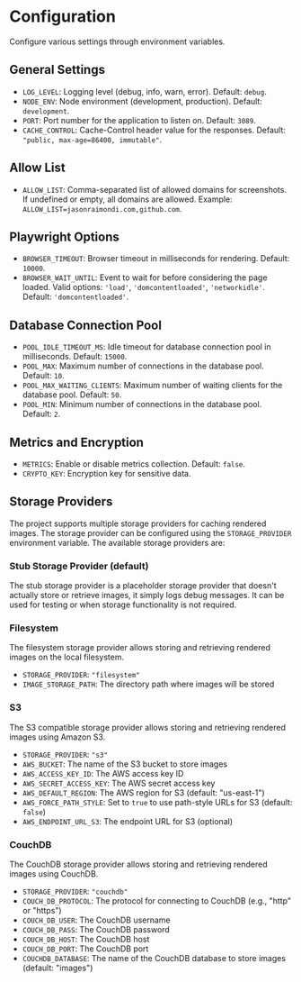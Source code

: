 # Configuration

Configure various settings through environment variables.

## General Settings

- `LOG_LEVEL`: Logging level (debug, info, warn, error). Default: `debug`.
- `NODE_ENV`: Node environment (development, production). Default: `development`.
- `PORT`: Port number for the application to listen on. Default: `3089`.
- `CACHE_CONTROL`: Cache-Control header value for the responses. Default: `"public, max-age=86400, immutable"`.

## Allow List

- `ALLOW_LIST`: Comma-separated list of allowed domains for screenshots. If undefined or empty, all domains are allowed. Example: `ALLOW_LIST=jasonraimondi.com,github.com`.

## Playwright Options

- `BROWSER_TIMEOUT`: Browser timeout in milliseconds for rendering. Default: `10000`.
- `BROWSER_WAIT_UNTIL`: Event to wait for before considering the page loaded. Valid options: `'load'`, `'domcontentloaded'`, `'networkidle'`. Default: `'domcontentloaded'`.

## Database Connection Pool

- `POOL_IDLE_TIMEOUT_MS`: Idle timeout for database connection pool in milliseconds. Default: `15000`.
- `POOL_MAX`: Maximum number of connections in the database pool. Default: `10`.
- `POOL_MAX_WAITING_CLIENTS`: Maximum number of waiting clients for the database pool. Default: `50`.
- `POOL_MIN`: Minimum number of connections in the database pool. Default: `2`.

## Metrics and Encryption

- `METRICS`: Enable or disable metrics collection. Default: `false`.
- `CRYPTO_KEY`: Encryption key for sensitive data.

## Storage Providers

The project supports multiple storage providers for caching rendered images. The storage provider can be configured using the `STORAGE_PROVIDER` environment variable. The available storage providers are:

### Stub Storage Provider (default)

The stub storage provider is a placeholder storage provider that doesn't actually store or retrieve images, it simply logs debug messages. It can be used for testing or when storage functionality is not required.

### Filesystem

The filesystem storage provider allows storing and retrieving rendered images on the local filesystem.

- `STORAGE_PROVIDER`: `"filesystem"`
- `IMAGE_STORAGE_PATH`: The directory path where images will be stored

### S3

The S3 compatible storage provider allows storing and retrieving rendered images using Amazon S3.

- `STORAGE_PROVIDER`: `"s3"`
- `AWS_BUCKET`: The name of the S3 bucket to store images
- `AWS_ACCESS_KEY_ID`: The AWS access key ID
- `AWS_SECRET_ACCESS_KEY`: The AWS secret access key
- `AWS_DEFAULT_REGION`: The AWS region for S3 (default: "us-east-1")
- `AWS_FORCE_PATH_STYLE`: Set to `true` to use path-style URLs for S3 (default: `false`)
- `AWS_ENDPOINT_URL_S3`: The endpoint URL for S3 (optional)

### CouchDB

The CouchDB storage provider allows storing and retrieving rendered images using CouchDB.

- `STORAGE_PROVIDER`: `"couchdb"`
- `COUCH_DB_PROTOCOL`: The protocol for connecting to CouchDB (e.g., "http" or "https")
- `COUCH_DB_USER`: The CouchDB username
- `COUCH_DB_PASS`: The CouchDB password
- `COUCH_DB_HOST`: The CouchDB host
- `COUCH_DB_PORT`: The CouchDB port
- `COUCHDB_DATABASE`: The name of the CouchDB database to store images (default: "images")
